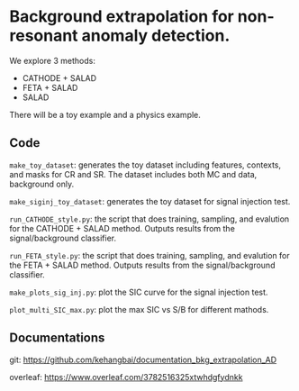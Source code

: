 # Background extrapolation for non-resonant anomaly detection.

We explore 3 methods:
- CATHODE + SALAD
- FETA + SALAD
- SALAD

There will be a toy example and a physics example.

## Code

`make_toy_dataset`: generates the toy dataset including features, contexts, and masks for CR and SR. The dataset includes both MC and data, background only.

`make_siginj_toy_dataset`: generates the toy dataset for signal injection test. 

`run_CATHODE_style.py`: the script that does training, sampling, and evalution for the CATHODE + SALAD method. Outputs results from the signal/background classifier.

`run_FETA_style.py`: the script that does training, sampling, and evalution for the FETA + SALAD method. Outputs results from the signal/background classifier.

`make_plots_sig_inj.py`: plot the SIC curve for the signal injection test.

`plot_multi_SIC_max.py`: plot the max SIC vs S/B for different mathods.


## Documentations

git: https://github.com/kehangbai/documentation_bkg_extrapolation_AD

overleaf: https://www.overleaf.com/3782516325xtwhdgfydnkk 
